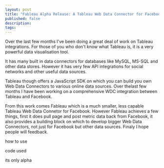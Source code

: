 ```yaml
---
layout: post
title: "Fableau Alpha Release: A Tableau Web Data Connector for Facebook"
published: false
description:
tags:
---
```

Over the last few months I've been doing a great deal of work on Tableau integrations. For those of you who don't know what Tableau is, it is a very powerful data visualisation tool.

It has many built in data connectors for databases like MySQL, MS-SQL and other data stores. However it has very few API integrations for social networks and other useful data sources.

Tableau though offers a JavaScript SDK on which you can build you own Web Data Connectors to various online data sources. Over thelast few months I have been working on a comprehensive WDC integration between Tableau and Facebook. 

From this work comes Fableau which is a much smaller, less capable Tableau Web Data Connetor for Facebook. However Fableau achieves a few things, first it does pull page and post metric data back from Facebook, it also provides a building block on which to develop bigger Web Data Connectors, not just for Facebook but other data sources. Finaly I hope people will feedback.

how to use

code used

its only alpha